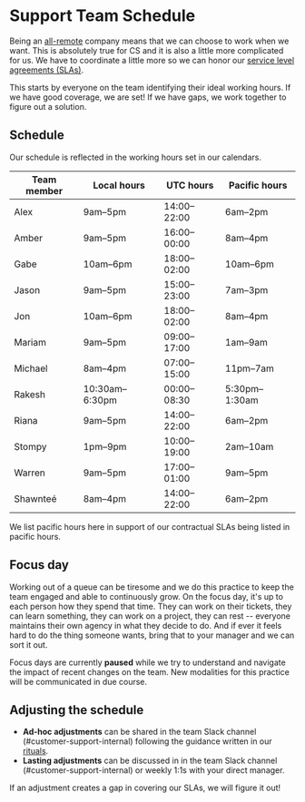 # Support Team Schedule

Being an [all-remote](../../../../company-info-and-process/remote/index.md) company means that we can choose to work when we want. This is absolutely true for CS and it is also a little more complicated for us. We have to coordinate a little more so we can honor our [service level agreements (SLAs)](../index.md#our-service-level-agreements-slas).

This starts by everyone on the team identifying their ideal working hours. If we have good coverage, we are set! If we have gaps, we work together to figure out a solution.

## Schedule

Our schedule is reflected in the working hours set in our calendars.

| Team member | Local hours    | UTC hours   | Pacific hours |
| ----------- | -------------- | ----------- | ------------- |
| Alex        | 9am–5pm        | 14:00–22:00 | 6am–2pm       |
| Amber       | 9am–5pm        | 16:00–00:00 | 8am–4pm       |
| Gabe        | 10am–6pm       | 18:00–02:00 | 10am–6pm      |
| Jason       | 9am–5pm        | 15:00–23:00 | 7am–3pm       |
| Jon         | 10am–6pm       | 18:00–02:00 | 8am–4pm       |
| Mariam      | 9am–5pm        | 09:00–17:00 | 1am–9am       |
| Michael     | 8am–4pm        | 07:00–15:00 | 11pm–7am      |
| Rakesh      | 10:30am–6:30pm | 00:00–08:30 | 5:30pm–1:30am |
| Riana       | 9am–5pm        | 14:00–22:00 | 6am–2pm       |
| Stompy      | 1pm–9pm        | 10:00–19:00 | 2am–10am      |
| Warren      | 9am–5pm        | 17:00–01:00 | 9am–5pm       |
| Shawnteé    | 8am–4pm        | 14:00–22:00 | 6am–2pm       |

We list pacific hours here in support of our contractual SLAs being listed in pacific hours.

## Focus day

Working out of a queue can be tiresome and we do this practice to keep the team engaged and able to continuously grow. On the focus day, it's up to each person how they spend that time. They can work on their tickets, they can learn something, they can work on a project, they can rest -- everyone maintains their own agency in what they decide to do. And if ever it feels hard to do the thing someone wants, bring that to your manager and we can sort it out.

Focus days are currently **paused** while we try to understand and navigate the impact of recent changes on the team. New modalities for this practice will be communicated in due course.

## Adjusting the schedule

- **Ad-hoc adjustments** can be shared in the team Slack channel (#customer-support-internal) following the guidance written in our [rituals](../team-culture/index.md).
- **Lasting adjustments** can be discussed in in the team Slack channel (#customer-support-internal) or weekly 1:1s with your direct manager.

If an adjustment creates a gap in covering our SLAs, we will figure it out!
